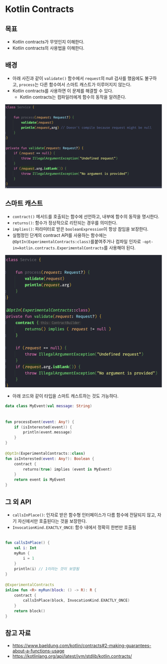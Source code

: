 # Kotlin Contracts

## 목표

- Kotlin contracts가 무엇인지 이해한다.
- Kotlin contracts의 사용법을 이해한다.

## 배경

- 아래 사진과 같이 `validate()` 함수에서 `request`의 null 검사를 했음에도 불구하고, `process`는 다른 함수여서 스마트 캐스트가 이루어지지 않는다.
- Kotlin contracts를 사용하면 이 문제를 해결할 수 있다.
	- Kotlin contracts는 컴파일러에게 함수의 동작을 알려준다.

![](assets/Pasted%20image%2020230427114443.png)

## 스마트 캐스트

- `contract()` 메서드를 호출되는 함수에 선언하고, 내부에 함수의 동작을 명시한다.
- `returns()`: 함수가 정상적으로 리턴되는 경우를 의미한다.
- `implies()`: 파라미터로 받은 `booleanExpression`이 항상 참임을 보장한다.
- 실험정인 단계의 contract API를 사용하는 함수에는 `@OptIn(ExperimentalContracts:class)`를붙여주거나 컴파일 인자로 `-opt-in=kotlin.contracts.ExperimentalContracts`를 사용해야 된다.

![](assets/Pasted%20image%2020230427115336.png)

- 아래 코드와 같이 타입을 스마트 캐스트하는 것도 가능하다.

```kotlin
data class MyEvent(val message: String)


fun processEvent(event: Any?) {
    if (isInterested(event)) {
        println(event.message) 
    }
}

@OptIn(ExperimentalContracts::class)
fun isInterested(event: Any?): Boolean {
    contract { 
        returns(true) implies (event is MyEvent)
    }
    return event is MyEvent
}
```

## 그 외 API

- `callsInPlace()`: 인자로 받은 함수형 인터페이스가 다름 함수에 전달되지 않고, 자기 자신에서만 호출된다는 것을 보장한다.
- `InvocationKind.EXACTLY_ONCE`: 함수 내에서 정확히 한번만 호출됨

```kotlin

fun callsInPlace() {
    val i: Int
    myRun {
        i = 1
    }
    println(i) // 1이라는 것이 보장됨
}

@ExperimentalContracts
inline fun <R> myRun(block: () -> R): R {
    contract {
        callsInPlace(block, InvocationKind.EXACTLY_ONCE)
    }
    return block()
}
```

## 참고 자료

- https://www.baeldung.com/kotlin/contracts#2-making-guarantees-about-a-functions-usage
- https://kotlinlang.org/api/latest/jvm/stdlib/kotlin.contracts/